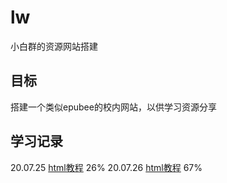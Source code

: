 # lw
小白群的资源网站搭建
## 目标
搭建一个类似epubee的校内网站，以供学习资源分享
## 学习记录
20.07.25  [html教程](https://www.imooc.com/learn/9)  26%
20.07.26  [html教程](https://www.imooc.com/learn/9)  67%
